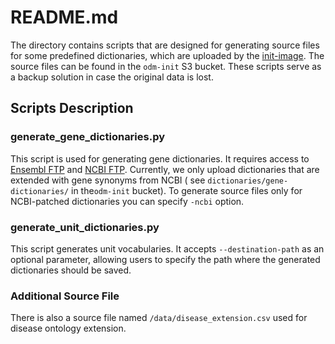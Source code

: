 # README.md

The directory contains scripts that are designed for generating source files for some predefined dictionaries, which are
uploaded by the [init-image](https://github.com/genestack/init-image). The source files can be found in the `odm-init`
S3 bucket. These scripts serve as a backup solution in case the original data is lost.

## Scripts Description

### generate_gene_dictionaries.py

This script is used for generating gene dictionaries. It requires access to [Ensembl FTP](https://ftp.ensembl.org/)
and [NCBI FTP](https://ftp.ncbi.nlm.nih.gov/).
Currently, we only upload dictionaries that are extended with gene synonyms from NCBI (
see `dictionaries/gene-dictionaries/` in the`odm-init` bucket). To generate source files only for NCBI-patched
dictionaries you can specify `-ncbi` option.

### generate_unit_dictionaries.py

This script generates unit vocabularies. It accepts `--destination-path` as an optional parameter, allowing users to
specify the path where the generated dictionaries should be saved.

### Additional Source File

There is also a source file named `/data/disease_extension.csv` used for disease ontology extension.
